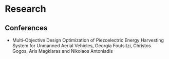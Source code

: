 # Research 

## Conferences
* Multi-Objective Design Optimization of Piezoelectric Energy Harvesting System for Unmanned Aerial Vehicles, Georgia Foutsitzi, Christos Gogos, Aris Magklaras and Nikolaos Antoniadis
